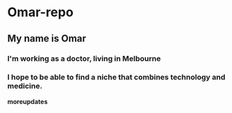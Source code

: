 # Omar-repo
## My name is Omar 
### I'm working as a doctor, living in Melbourne 
### I hope to be able to find a niche that combines technology and medicine. 
**moreupdates**
